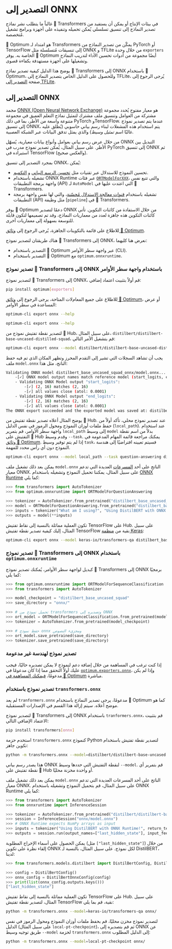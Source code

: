# التصدير إلى ONNX

غالباً ما يتطلب نشر نماذج 🤗 Transformers في بيئات الإنتاج أو يمكن أن يستفيد من تصدير النماذج إلى تنسيق تسلسلي يُمكن تحميله وتنفيذه على أجهزة وبرامج تشغيل مُتخصصة.

🤗 Optimum هو امتداد لـ Transformers يمكّن من تصدير النماذج من PyTorch أو TensorFlow إلى تنسيقات مُتسلسلة مثل ONNX و TFLite من خلال وحدة `exporters` الخاصة به. يوفر 🤗 Optimum أيضًا مجموعة من أدوات تحسين الأداء لتدريب النماذج وتشغيلها على أجهزة مستهدفة بكفاءة قصوى.

يوضح هذا الدليل كيفية تصدير نماذج 🤗 Transformers إلى ONNX باستخدام 🤗 Optimum، وللحصول على الدليل الخاص بتصدير النماذج إلى TFLite، يُرجى الرجوع إلى صفحة [التصدير إلى TFLite](tflite).

## التصدير إلى ONNX

مجمد [ONNX (Open Neural Network Exchange)](http://onnx.ai) هو معيار مفتوح يُحدد مجموعة مشتركة من العوامل وتنسيق ملف مشترك لتمثيل نماذج التعلم العميق في مجموعة متنوعة واسعة من الأطر، بما في ذلك PyTorch وTensorFlow. عندما يتم تصدير نموذج إلى تنسيق ONNX، يتم استخدام هذه المشغلات لبناء رسم بياني حاسوبي (يُطلق عليه غالبًا اسم _تمثيل وسيط_) والذي يمثل تدفق البيانات عبر الشبكة العصبية.

من خلال عرض رسم بياني بعوامل وأنواع بيانات معيارية، يُسهّل ONNX  التبديل بين الأطر. على سبيل المثال، يُمكن تصدير نموذج مدرب في PyTorch إلى تنسيق ONNX ثم استيراده في TensorFlow (والعكس صحيح).

بمجرد التصدير إلى تنسيق ONNX، يُمكن:

-  تحسين النموذج للاستدلال عبر تقنيات مثل [تحسين الرسم البياني](https://huggingface.co/docs/optimum/onnxruntime/usage_guides/optimization) و [التكميم](https://huggingface.co/docs/optimum/onnxruntime/usage_guides/quantization).
- تشغيله باستخدام ONNX Runtime عبر فئات [`ORTModelForXXX`](https://huggingface.co/docs/optimum/onnxruntime/package_reference/modeling_ort)، والتي تتبع نفس واجهة برمجة التطبيقات (API) لـ `AutoModel` التي اعتدت عليها في 🤗 Transformers.
- تشغيله باستخدام [قنوات معالجة الاستدلال مُحسّنة](https://huggingface.co/docs/optimum/main/en/onnxruntime/usage_guides/pipelines)، والتي لها نفس واجهة برمجة التطبيقات (API) مثل وظيفة [`pipeline`] في 🤗 Transformers.

يوفر 🤗 Optimum دعمًا لتصدير ONNX من خلال الاستفادة من كائنات التكوين. تأتي كائنات التكوين هذه جاهزة لعدد من معماريات النماذج، وقد تم تصميمها لتكون قابلة للتوسعة بسهولة إلى معماريات أخرى.

للاطلاع على قائمة بالتكوينات الجاهزة، يُرجى الرجوع إلى [وثائق 🤗 Optimum](https://huggingface.co/docs/optimum/exporters/onnx/overview).

هناك طريقتان لتصدير نموذج 🤗 Transformers إلى ONNX،  نعرض هنا كليهما:

- التصدير باستخدام 🤗 Optimum عبر واجهة سطر الأوامر (CLI).
- التصدير باستخدام 🤗 Optimum مع `optimum.onnxruntime`.

### تصدير نموذج 🤗 Transformers إلى ONNX باستخدام واجهة سطر الأوامر

لتصدير نموذج 🤗 Transformers إلى ONNX، قم أولاً بتثبيت اعتماد إضافي:

```bash
pip install optimum[exporters]
```

للاطلاع على جميع المعامﻻت المتاحة، يرجى الرجوع إلى [وثائق 🤗 Optimum](https://huggingface.co/docs/optimum/exporters/onnx/usage_guides/export_a_model#exporting-a-model-to-onnx-using-the-cli)، أو عرض المساعدة في سطر الأوامر:

```bash
optimum-cli export onnx --help
```
```bash
optimum-cli export onnx --help
```

لتصدير نقطة تفتيش نموذج من 🤗 Hub، على سبيل المثال، `distilbert/distilbert-base-uncased-distilled-squad`، قم بتشغيل الأمر التالي:

```bash
optimum-cli export onnx --model distilbert/distilbert-base-uncased-distilled-squad distilbert_base_uncased_squad_onnx/
```

يجب أن تشاهد السجلات التي تشير إلى التقدم المحرز وتظهر المكان الذي تم فيه حفظ ملف `model.onnx` الناتج، مثل هذا:

```bash
Validating ONNX model distilbert_base_uncased_squad_onnx/model.onnx...
	-[✓] ONNX model output names match reference model (start_logits, end_logits)
	- Validating ONNX Model output "start_logits":
		-[✓] (2, 16) matches (2, 16)
		-[✓] all values close (atol: 0.0001)
	- Validating ONNX Model output "end_logits":
		-[✓] (2, 16) matches (2, 16)
		-[✓] all values close (atol: 0.0001)
The ONNX export succeeded and the exported model was saved at: distilbert_base_uncased_squad_onnx
```

يوضح المثال أعلاه تصدير نقطة تفتيش من 🤗 Hub. عند تصدير نموذج محلي، تأكد أولاً من حفظ ملفات أوزان النموذج ومحول الرموز في نفس الدليل (`local_path`). عند استخدام واجهة سطر الأوامر، قم بتمرير `local_path` إلى وسيط `model` بدلاً من اسم نقطة التفتيش على 🤗 Hub وقدم وسيط `--task`. يمكنك مراجعة قائمة المهام المدعومة في [وثائق 🤗 Optimum](https://huggingface.co/docs/optimum/exporters/task_manager). إذا لم يتم توفير وسيط `task`، فسيتم تعيينه افتراضيًا إلى هندسة النموذج دون أي رأس محدد للمهمة.

```bash
optimum-cli export onnx --model local_path --task question-answering distilbert_base_uncased_squad_onnx/
```

يمكن بعد ذلك تشغيل ملف `model.onnx` الناتج على أحد [المسرعات](https://onnx.ai/supported-tools.html#deployModel) العديدة التي تدعم معيار ONNX. على سبيل المثال، يمكننا تحميل النموذج وتشغيله باستخدام [ONNX Runtime](https://onnxruntime.ai/) كما يلي:

```python
>>> from transformers import AutoTokenizer
>>> from optimum.onnxruntime import ORTModelForQuestionAnswering

>>> tokenizer = AutoTokenizer.from_pretrained("distilbert_base_uncased_squad_onnx")
>>> model = ORTModelForQuestionAnswering.from_pretrained("distilbert_base_uncased_squad_onnx")
>>> inputs = tokenizer("What am I using?", "Using DistilBERT with ONNX Runtime!", return_tensors="pt")
>>> outputs = model(**inputs)
```

تكون العملية مماثلة بالنسبة إلى نقاط تفتيش TensorFlow على Hub. على سبيل المثال، إليك كيفية تصدير نقطة تفتيش TensorFlow نقية من [منظمة Keras](https://huggingface.co/keras-io):

```bash
optimum-cli export onnx --model keras-io/transformers-qa distilbert_base_cased_squad_onnx/
```

### تصدير نموذج 🤗 Transformers إلى ONNX باستخدام `optimum.onnxruntime`

كبديل لواجهة سطر الأوامر، يُمكنك تصدير نموذج 🤗 Transformers إلى ONNX برمجيًا كما يلي:

```python
>>> from optimum.onnxruntime import ORTModelForSequenceClassification
>>> from transformers import AutoTokenizer

>>> model_checkpoint = "distilbert_base_uncased_squad"
>>> save_directory = "onnx/"

>>> # تحميل نموذج من transformers وتصديره إلى ONNX
>>> ort_model = ORTModelForSequenceClassification.from_pretrained(model_checkpoint, export=True)
>>> tokenizer = AutoTokenizer.from_pretrained(model_checkpoint)

>>> # حفظ نموذج onnx ومجزىء النصوص
>>> ort_model.save_pretrained(save_directory)
>>> tokenizer.save_pretrained(save_directory)
```

### تصدير نموذج لهندسة غير مدعومة

إذا كنت ترغب في المساهمة من خلال إضافة دعم لنموذج لا يمكن تصديره حاليًا، فيجب عليك أولاً التحقق مما إذا كان مدعومًا في [`optimum.exporters.onnx`](https://huggingface.co/docs/optimum/exporters/onnx/overview)، وإذا لم يكن مدعومًا، [فيمكنك المساهمة في 🤗 Optimum](https://huggingface.co/docs/optimum/exporters/onnx/usage_guides/contribute) مباشرة.

### تصدير نموذج باستخدام `transformers.onnx`

<Tip warning={true}>

لم يعد `tranformers.onnx` مدعومًا، يرجى تصدير النماذج باستخدام 🤗 Optimum كما هو موضح أعلاه. سيتم إزالة هذا القسم في الإصدارات المستقبلية.

</Tip>

لتصدير نموذج 🤗 Transformers إلى ONNX باستخدام `tranformers.onnx`، قم بتثبيت الاعتماد الإضافي التالي:

```bash
pip install transformers[onnx]
```

استخدم حزمة `transformers.onnx` كنموذج Python لتصدير نقطة تفتيش باستخدام تكوين جاهز:

```bash
python -m transformers.onnx --model=distilbert/distilbert-base-uncased onnx/
```

هذا يصدر رسم بياني ONNX لنقطة التفتيش التي حددها وسيط `--model`. قم بتمرير أي نقطة تفتيش على 🤗 Hub أو واحدة مخزنة محليًا.

يمكن بعد ذلك تشغيل ملف `model.onnx` الناتج على أحد المسرعات العديدة التي تدعم معيار ONNX. على سبيل المثال، قم بتحميل النموذج وتشغيله باستخدام ONNX Runtime كما يلي:

```python
>>> from transformers import AutoTokenizer
>>> from onnxruntime import InferenceSession

>>> tokenizer = AutoTokenizer.from_pretrained("distilbert/distilbert-base-uncased")
>>> session = InferenceSession("onnx/model.onnx")
>>> # ONNX Runtime expects NumPy arrays as input
>>> inputs = tokenizer("Using DistilBERT with ONNX Runtime!", return_tensors="np")
>>> outputs = session.run(output_names=["last_hidden_state"], input_feed=dict(inputs))
```

يمكن الحصول على أسماء الإخراج المطلوبة (مثل `["last_hidden_state"]`) من خلال إلقاء نظرة على تكوين ONNX لكل نموذج. على سبيل المثال، بالنسبة لـ DistilBERT، لدينا:

```python
>>> from transformers.models.distilbert import DistilBertConfig, DistilBertOnnxConfig

>>> config = DistilBertConfig()
>>> onnx_config = DistilBertOnnxConfig(config)
>>> print(list(onnx_config.outputs.keys()))
["last_hidden_state"]
```

تكون العملية مماثلة بالنسبة إلى نقاط تفتيش TensorFlow على Hub. على سبيل المثال، لتصدير نقطة تفتيش TensorFlow نقية، قم بما يلي:

```bash
python -m transformers.onnx --model=keras-io/transformers-qa onnx/
```

لتصدير نموذج مخزن محليًا، قم بحفظ ملفات أوزان النموذج ومحول الرموز في نفس الدليل (على سبيل المثال `local-pt-checkpoint`)، ثم قم بتصديره إلى ONNX عن طريق توجيه وسيط `--model` لحزمة `transformers.onnx` إلى الدليل المطلوب:

```bash
python -m transformers.onnx --model=local-pt-checkpoint onnx/
```